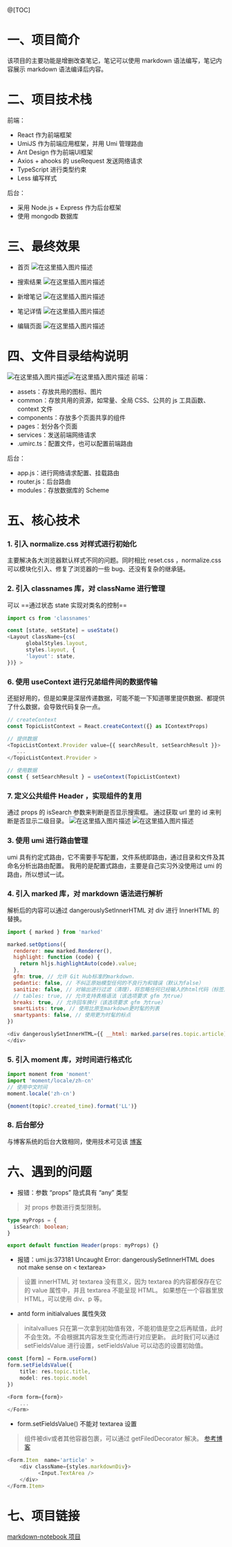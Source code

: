 @[TOC]

# 一、项目简介
该项目的主要功能是增删改查笔记，笔记可以使用 markdown 语法编写，笔记内容展示 markdown 语法编译后内容。
# 二、项目技术栈
前端：
 - React 作为前端框架
 - UmiJS 作为前端应用框架，并用 Umi 管理路由
 - Ant Design 作为前端UI框架
 - Axios + ahooks 的 useRequest 发送网络请求
 - TypeScript 进行类型约束
 - Less 编写样式

后台：
 - 采用 Node.js + Express 作为后台框架
 - 使用 mongodb 数据库
#  三、最终效果
 - 首页
![在这里插入图片描述](https://img-blog.csdnimg.cn/80ef24044e874ee689fb5bdf9e58b1e2.png)
 - 搜索结果
![在这里插入图片描述](https://img-blog.csdnimg.cn/b33a3aaf471342fb911df2c33babb589.png)

 - 新增笔记
![在这里插入图片描述](https://img-blog.csdnimg.cn/1bd31af4c55148a2938d00247e7c7ada.png)
 - 笔记详情
![在这里插入图片描述](https://img-blog.csdnimg.cn/57954a04510c4e7aa700b30d13d9add0.png)

 - 编辑页面
![在这里插入图片描述](https://img-blog.csdnimg.cn/4a10aa1f45dc4fb98b31365b75911621.png)
# 四、文件目录结构说明
![在这里插入图片描述](https://img-blog.csdnimg.cn/c9e160d3e7a54751b5530774a26c3aa3.png)![在这里插入图片描述](https://img-blog.csdnimg.cn/90b86fd9366d4ec3a41c4b596e85f234.png)
前端：
 - assets：存放共用的图标、图片
 - common：存放共用的资源，如常量、全局 CSS、公共的 js 工具函数、context 文件
 - components：存放多个页面共享的组件 
 - pages：划分各个页面 
 - services：发送前端网络请求
 - .umirc.ts：配置文件，也可以配置前端路由

后台：
- app.js：进行网络请求配置、挂载路由
- router.js：后台路由
- modules：存放数据库的 Scheme
# 五、核心技术
### 1.	引入  normalize.css 对样式进行初始化
主要解决各大浏览器默认样式不同的问题。同时相比 reset.css ，normalize.css 可以模块化引入、修复了浏览器的一些 bug、还没有复杂的继承链。
### 2.  引入 classnames 库，对 className 进行管理
可以 ==通过状态 state 实现对类名的控制==
```javascript
import cs from 'classnames'

const [state, setState] = useState()
<Layout className={cs(
      globalStyles.layout,
      styles.layout, {
      'layout': state,
})} >
```
### 6. 使用 useContext 进行兄弟组件间的数据传输
还挺好用的，但是如果是深层传递数据，可能不能一下知道哪里提供数据、都提供了什么数据，会导致代码复杂一点。
```javascript
// createContext
const TopicListContext = React.createContext({} as IContextProps)

// 提供数据
<TopicListContext.Provider value={{ searchResult, setSearchResult }}>
   ...
</TopicListContext.Provider >

// 使用数据
const { setSearchResult } = useContext(TopicListContext)
```
### 7. 定义公共组件 Header ，实现组件的复用
通过 props 的 isSearch 参数来判断是否显示搜索框。
通过获取 url 里的 id 来判断是否显示二级目录。
![在这里插入图片描述](https://img-blog.csdnimg.cn/1a60f3db40144e3dba7cc3cec716bbe7.png)
![在这里插入图片描述](https://img-blog.csdnimg.cn/e9b030ee8270409d918cc3094c5bc40c.png)
### 3. 使用 umi 进行路由管理
umi 具有约定式路由，它不需要手写配置，文件系统即路由，通过目录和文件及其命名分析出路由配置。
我用的是配置式路由，主要是自己实习外没使用过 umi 的路由，所以想试一试。
### 4.	引入 marked 库，对 markdown 语法进行解析
解析后的内容可以通过 dangerouslySetInnerHTML 对 div 进行 InnerHTML 的替换。
```javascript
import { marked } from 'marked'

marked.setOptions({
  renderer: new marked.Renderer(),
  highlight: function (code) {
    return hljs.highlightAuto(code).value;
  },
  gfm: true, // 允许 Git Hub标准的markdown.
  pedantic: false, // 不纠正原始模型任何的不良行为和错误（默认为false）
  sanitize: false, // 对输出进行过滤（清理），将忽略任何已经输入的html代码（标签）
  // tables: true, // 允许支持表格语法（该选项要求 gfm 为true）
  breaks: true, // 允许回车换行（该选项要求 gfm 为true）
  smartLists: true, // 使用比原生markdown更时髦的列表
  smartypants: false, // 使用更为时髦的标点
})

<div dangerouslySetInnerHTML={{ __html: marked.parse(res.topic.article)}}>
</div>
```
### 5.	引入 moment 库，对时间进行格式化
```javascript
import moment from 'moment'
import 'moment/locale/zh-cn'
// 使用中文时间
moment.locale('zh-cn')

{moment(topic?.created_time).format('LL')}
```


### 8. 后台部分
与博客系统的后台大致相同，使用技术可见该 [博客](https://blog.csdn.net/ladream/article/details/120806160?spm=1001.2014.3001.5501) 
# 六、遇到的问题
 - 报错：参数 “props” 隐式具有 “any” 类型

> 对 props 参数进行类型限制。

```typescript
type myProps = {
  isSearch: boolean;
}

export default function Header(props: myProps) {}
```
 - 报错：umi.js:373181 Uncaught Error: dangerouslySetInnerHTML does not make sense on < textarea>

> 设置 innerHTML 对 textarea 没有意义，因为 textarea 的内容都保存在它的 value 属性中，并且
> textarea 不能呈现 HTML。 如果想在一个容器里放 HTML，可以使用 div、p 等。

 - antd form initialvalues 属性失效

> initalvallues 只在第一次拿到初始值有效，不能初值是空之后再赋值，此时不会生效。不会根据其内容发生变化而进行对应更新。
> 此时我们可以通过 setFieldsValue 进行设置，setFieldsValue 可以动态的设置初始值。

```typescript
const [form] = Form.useForm()
form.setFieldsValue({
    title: res.topic.title,
    model: res.topic.model
})

<Form form={form}>
	...
</Form>
```
 - form.setFieldsValue() 不能对 textarea 设置

> 组件被div或者其他容器包裹，可以通过 getFiledDecorator 解决。
>[参考博客](https://segmentfault.com/q/1010000012357257)
```typescript
<Form.Item  name='article' >
    <div className={styles.markdownDiv}>
          <Input.TextArea />
    </div>
</Form.Item>
```
# 七、项目链接
[markdown-notebook 项目](https://github.com/lizhi-a/markdown-notebook)

